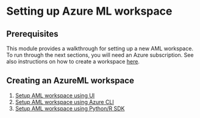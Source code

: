 # Setting up Azure ML workspace 

## Prerequisites
This module provides a walkthrough for setting up a new AML workspace. To run through the next sections, you will need an Azure subscription. See also instructions on how to create a workspace [here](https://docs.microsoft.com/en-us/azure/machine-learning/how-to-manage-workspace).

## Creating an AzureML workspace
1. [Setup AML workspace using UI](./UI/README.md)
2. [Setup AML workspace using Azure CLI](./CLI/README.md)
3. [Setup AML workspace using Python/R SDK](./SDK/README.md)

